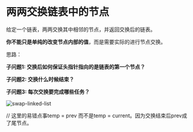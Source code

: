 # 两两交换链表中的节点

给定一个链表，两两交换其中相邻的节点，并返回交换后的链表。

**你不能只是单纯的改变节点内部的值**，而是需要实际的进行节点交换。



思路：

**子问题1: 交换后如何保证头指针指向的是链表的第一个节点？**

**子问题2: 交换什么时候结束？**

**子问题3: 每次交换要完成哪些任务？**





![swap-linked-list](https://tva1.sinaimg.cn/large/007S8ZIlgy1gfjpd2m7atj30oi0p20u0.jpg)

// 这里的易错点事temp = prev 而不是temp = current。因为交换结束后prev成了尾节点。